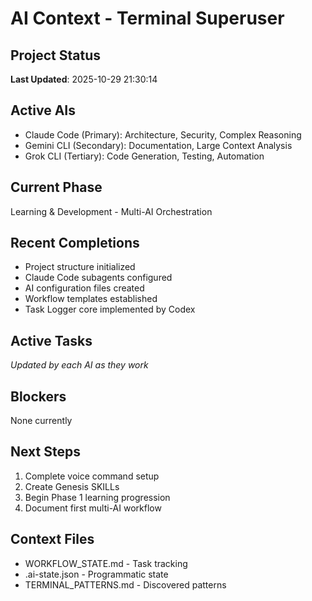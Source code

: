 # AI Context - Terminal Superuser

## Project Status
**Last Updated**: 2025-10-29 21:30:14

## Active AIs
- Claude Code (Primary): Architecture, Security, Complex Reasoning
- Gemini CLI (Secondary): Documentation, Large Context Analysis
- Grok CLI (Tertiary): Code Generation, Testing, Automation

## Current Phase
Learning & Development - Multi-AI Orchestration

## Recent Completions
- Project structure initialized
- Claude Code subagents configured
- AI configuration files created
- Workflow templates established
- Task Logger core implemented by Codex

## Active Tasks
*Updated by each AI as they work*

## Blockers
None currently

## Next Steps
1. Complete voice command setup
2. Create Genesis SKILLs
3. Begin Phase 1 learning progression
4. Document first multi-AI workflow

## Context Files
- WORKFLOW_STATE.md - Task tracking
- .ai-state.json - Programmatic state
- TERMINAL_PATTERNS.md - Discovered patterns
